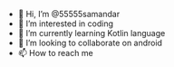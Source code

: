 - 👋 Hi, I’m @55555samandar
- 👀 I’m interested in coding
- 🌱 I’m currently learning Kotlin language
- 💞️ I’m looking to collaborate on android
- 📫 How to reach me 

<!---
55555samandar/55555samandar is a ✨ special ✨ repository because its `README.md` (this file) appears on your GitHub profile.
You can click the Preview link to take a look at your changes.
--->
